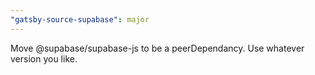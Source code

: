 ```yaml
---
"gatsby-source-supabase": major
---
```


Move @supabase/supabase-js to be a peerDependancy. Use whatever version you like.
